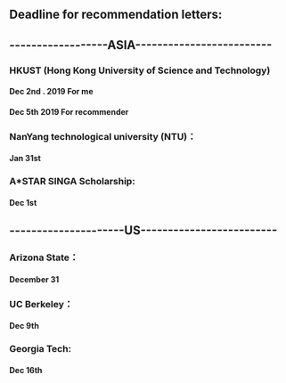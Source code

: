 ## Deadline for recommendation letters: 


##  ------------------ASIA-------------------------

### HKUST (Hong Kong University of Science and Technology)
####             Dec 2nd .  2019 For me
####             Dec 5th     2019 For recommender


### NanYang technological university (NTU)：  
#### Jan 31st


### A*STAR SINGA Scholarship:  
#### Dec 1st


##  ---------------------US-------------------------

### Arizona State： 
#### December 31


### UC Berkeley：     
#### Dec 9th


### Georgia Tech:       
#### Dec 16th
